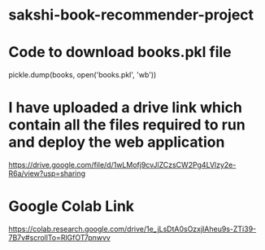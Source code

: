 # sakshi-book-recommender-project
# Code to download books.pkl file
pickle.dump(books, open('books.pkl', 'wb'))

# I have uploaded a drive link which contain all the files required to run and deploy the web application
https://drive.google.com/file/d/1wLMofj9cvJlZCzsCW2Pg4LVlzy2e-R6a/view?usp=sharing

# Google Colab Link
https://colab.research.google.com/drive/1e_jLsDtA0sOzxjIAheu9s-ZTi39-7B7v#scrollTo=RlGfOT7pnwvv
